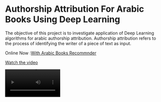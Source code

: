 # Authorship Attribution For Arabic Books Using Deep Learning

The objective of this project is to investigate application of Deep Learning algorithms for arabic authorship attribution. Authorship attribution refers to the process of identifying the writer of a piece of text as input.

Online Now :[With Arabic Books Recommnder](https://share.streamlit.io/a-safarji/books-recommnder-/main/basedon_user.py)


[Watch the video](https://drive.google.com/drive/u/0/folders/1QfvjLwup6PYQh2LEWoqIveQiRlIDdkLW)

<video src='https://drive.google.com/drive/u/0/folders/1QfvjLwup6PYQh2LEWoqIveQiRlIDdkLW' width=180/>
